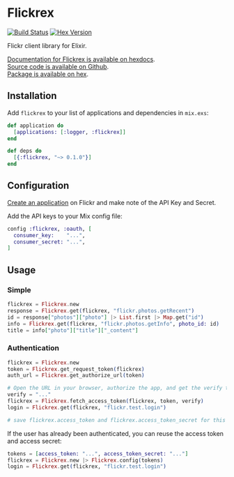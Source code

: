 # Flickrex

[![Build Status](https://travis-ci.org/christopheradams/flickrex.svg?branch=master)](https://travis-ci.org/christopheradams/flickrex)
[![Hex Version](https://img.shields.io/hexpm/v/flickrex.svg)](https://hex.pm/packages/flickrex)

Flickr client library for Elixir.

[Documentation for Flickrex is available on hexdocs](http://hexdocs.pm/flickrex/).<br/>
[Source code is available on Github](https://github.com/christopheradams/flickrex).<br/>
[Package is available on hex](https://hex.pm/packages/flickrex).

## Installation

Add `flickrex` to your list of applications and dependencies in `mix.exs`:

```elixir
def application do
  [applications: [:logger, :flickrex]]
end

def deps do
  [{:flickrex, "~> 0.1.0"}]
end
```

## Configuration

[Create an application](https://www.flickr.com/services/apps/create/apply/) on
Flickr and make note of the API Key and Secret.

Add the API keys to your Mix config file:

```elixir
config :flickrex, :oauth, [
  consumer_key:    "...",
  consumer_secret: "...",
]
```

## Usage

### Simple

```elixir
flickrex = Flickrex.new
response = Flickrex.get(flickrex, "flickr.photos.getRecent")
id = response["photos"]["photo"] |> List.first |> Map.get("id")
info = Flickrex.get(flickrex, "flickr.photos.getInfo", photo_id: id)
title = info["photo"]["title"]["_content"]
```

### Authentication

```elixir
flickrex = Flickrex.new
token = Flickrex.get_request_token(flickrex)
auth_url = Flickrex.get_authorize_url(token)

# Open the URL in your browser, authorize the app, and get the verify token
verify = "..."
flickrex = Flickrex.fetch_access_token(flickrex, token, verify)
login = Flickrex.get(flickrex, "flickr.test.login")

# save flickrex.access_token and flickrex.access_token_secret for this user
```

If the user has already been authenticated, you can reuse the access token and access secret:

```elixir
tokens = [access_token: "...", access_token_secret: "..."]
flickrex = Flickrex.new |> Flickrex.config(tokens)
login = Flickrex.get(flickrex, "flickr.test.login")
```
